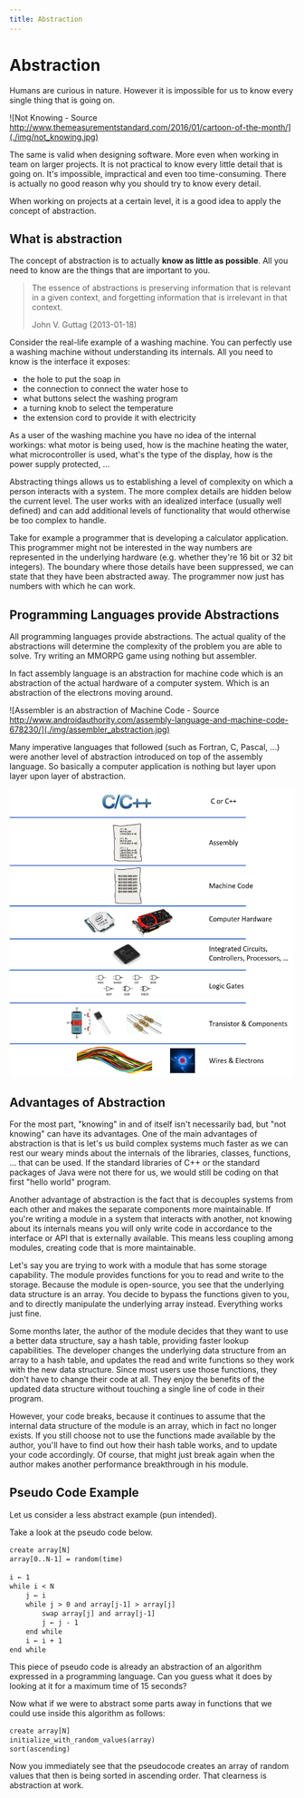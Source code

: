 ```yaml
---
title: Abstraction
---
```


# Abstraction

Humans are curious in nature. However it is impossible for us to know every single thing that is going on.

![Not Knowing - Source http://www.themeasurementstandard.com/2016/01/cartoon-of-the-month/](./img/not_knowing.jpg)

The same is valid when designing software. More even when working in team on larger projects. It is not practical to know every little detail that is going on. It's impossible, impractical and even too time-consuming. There is actually no good reason why you should try to know every detail.

When working on projects at a certain level, it is a good idea to apply the concept of abstraction.

## What is abstraction

The concept of abstraction is to actually **know as little as possible**. All you need to know are the things that are important to you.

> The essence of abstractions is preserving information that is relevant in a given context, and forgetting information that is irrelevant in that context.
>
> John V. Guttag (2013-01-18)

Consider the real-life example of a washing machine. You can perfectly use a washing machine without understanding its internals. All you need to know is the interface it exposes:

* the hole to put the soap in
* the connection to connect the water hose to
* what buttons select the washing program
* a turning knob to select the temperature
* the extension cord to provide it with electricity

As a user of the washing machine you have no idea of the internal workings: what motor is being used, how is the machine heating the water, what microcontroller is used, what's the type of the display, how is the power supply protected, ...

Abstracting things allows us to establishing a level of complexity on which a person interacts with a system. The more complex details are hidden below the current level. The user works with an idealized interface (usually well defined) and can add additional levels of functionality that would otherwise be too complex to handle.

Take for example a programmer that is developing a calculator application. This programmer might not be interested in the way numbers are represented in the underlying hardware (e.g. whether they're 16 bit or 32 bit integers). The boundary where those details have been suppressed, we can state that they have been abstracted away. The programmer now just has numbers with which he can work.

## Programming Languages provide Abstractions

All programming languages provide abstractions. The actual quality of the abstractions will determine the complexity of the problem you are able to solve. Try writing an MMORPG game using nothing but assembler.

In fact assembly language is an abstraction for machine code which is an abstraction of the actual hardware of a computer system. Which is an abstraction of the electrons moving around.

![Assembler is an abstraction of Machine Code - Source http://www.androidauthority.com/assembly-language-and-machine-code-678230/](./img/assembler_abstraction.jpg)

Many imperative languages that followed (such as Fortran, C, Pascal, ...) were another level of abstraction introduced on top of the assembly language. So basically a computer application is nothing but layer upon layer upon layer of abstraction.

![Layer upon Layer of Abstraction](./img/layer_upon_layer.png)

## Advantages of Abstraction

For the most part, "knowing" in and of itself isn't necessarily bad, but "not knowing" can have its advantages. One of the main advantages of abstraction is that is let's us build complex systems much faster as we can rest our weary minds about the internals of the libraries, classes, functions, ... that can be used. If the standard libraries of C++ or the standard packages of Java were not there for us, we would still be coding on that first "hello world" program.

Another advantage of abstraction is the fact that is decouples systems from each other and makes the separate components more maintainable. If you're writing a module in a system that interacts with another, not knowing about its internals means you will only write code in accordance to the interface or API that is externally available. This means less coupling among modules, creating code that is more maintainable.

Let's say you are trying to work with a module that has some storage capability. The module provides functions for you to read and write to the storage. Because the module is open-source, you see that the underlying data structure is an array. You decide to bypass the functions given to you, and to directly manipulate the underlying array instead. Everything works just fine.

Some months later, the author of the module decides that they want to use a better data structure, say a hash table, providing faster lookup capabilities. The developer changes the underlying data structure from an array to a hash table, and updates the read and write functions so they work with the new data structure. Since most users use those functions, they don't have to change their code at all. They enjoy the benefits of the updated data structure without touching a single line of code in their program.

However, your code breaks, because it continues to assume that the internal data structure of the module is an array, which in fact no longer exists. If you still choose not to use the functions made available by the author, you'll have to find out how their hash table works, and to update your code accordingly. Of course, that might just break again when the author makes another performance breakthrough in his module.

## Pseudo Code Example

Let us consider a less abstract example (pun intended).

Take a look at the pseudo code below.

```text
create array[N]
array[0..N-1] = random(time)

i ← 1
while i < N
    j ← i
    while j > 0 and array[j-1] > array[j]
        swap array[j] and array[j-1]
        j ← j - 1
    end while
    i ← i + 1
end while
```

This piece of pseudo code is already an abstraction of an algorithm expressed in a programming language. Can you guess what it does by looking at it for a maximum time of 15 seconds?

Now what if we were to abstract some parts away in functions that we could use inside this algorithm as follows:

```text
create array[N]
initialize_with_random_values(array)
sort(ascending)
```

Now you immediately see that the pseudocode creates an array of random values that then is being sorted in ascending order. That clearness is abstraction at work.
